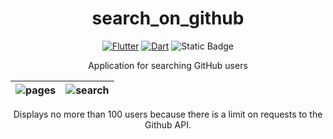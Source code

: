 <h1 align="center">search_on_github</h1>

<div align="center">

[![Flutter](https://img.shields.io/badge/flutter-44D0FA?logo=flutter&style=for-the-badge&logoColor=white)](https://flutter.dev/)
[![Dart](https://img.shields.io/badge/Dart-30B7F3?logo=dart&style=for-the-badge&logoColor=white)](https://dart.dev/)
![Static Badge](https://img.shields.io/badge/Platform-Android%20%7C%20IOS%20%7C%20Web-green)

</div>

<p align="center">
     Application for searching GitHub users
</p>

| ![pages](https://github.com/OlegPark/search_on_github/assets/127476229/67cc0719-0b37-45c6-b1e3-224da93056af) | ![search](https://github.com/OlegPark/search_on_github/assets/127476229/170b6cdb-2837-4a6d-8d63-91ca0510c969) |
| :------------: | :------------: |

<p align="center">
     Displays no more than 100 users because there is a limit on requests to the Github API.
</p>
